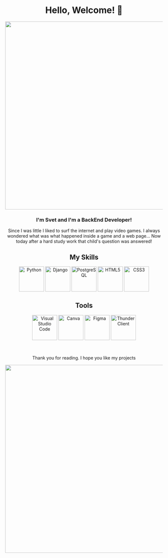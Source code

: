 <h1 align="center">Hello, Welcome! 👋</h1>
<div align="center">
  <img src="https://i.pinimg.com/originals/3e/fc/f1/3efcf1e9a5f2c3354714699b321221b4.gif" width="600px"/>
</div>
<h3 align="center" >I'm Svet and I'm a BackEnd Developer!</h3>
<p align="center">Since I was little I liked to surf the internet and play video games. I always wondered what
was what happened inside a game and a web page... Now today after a hard
study work that child's question was answered!</p>

<h2 align="center">My Skills</h2>
  <p align="center">
    <img src="https://img.icons8.com/dusk/64/000000/python.png" width="80px" height="80px" title="Python"/>
    <img src="https://img.icons8.com/color/48/000000/django.png" width="80px" height="80px" title="Django"/>
    <img src="https://cdn.icon-icons.com/icons2/2415/PNG/512/postgresql_plain_logo_icon_146389.png" width="80px" height="80px" title="PostgreSQL"/>
    <img src="https://cdn-icons-png.flaticon.com/512/5968/5968267.png" width="80px" height="80px" title="HTML5"/>
    <img src="https://cdn-icons-png.flaticon.com/512/5968/5968242.png" width="80px" height="80px" title="CSS3"/>
  </p>
<h2 align="center">Tools</h2>
  <p align="center">
   <img src="https://cdn.icon-icons.com/icons2/2107/PNG/512/file_type_vscode_icon_130084.png" width="80px" height="80px" title="Visual Studio Code"/>
   <img src="https://cdn-icons-png.flaticon.com/512/5968/5968853.png" width="80px" height="80px" title="Canva"/>
   <img src="https://cdn-icons-png.flaticon.com/512/5968/5968705.png" width="80px" height="80px" title="Figma"/>
   <img src="https://rangav.gallerycdn.vsassets.io/extensions/rangav/vscode-thunder-client/1.20.1/1666166824541/Microsoft.VisualStudio.Services.Icons.Default" width="80px" height="80px" title="Thunder Client"/>
  </p>
  <br>
  <p align="center">Thank you for reading. I hope you like my projects</p>
<div align="center">
  <img src="https://i.pinimg.com/originals/81/4a/1b/814a1b0cba8d889d2a587854a909fc2f.gif" width="600px"/>
</div> 
